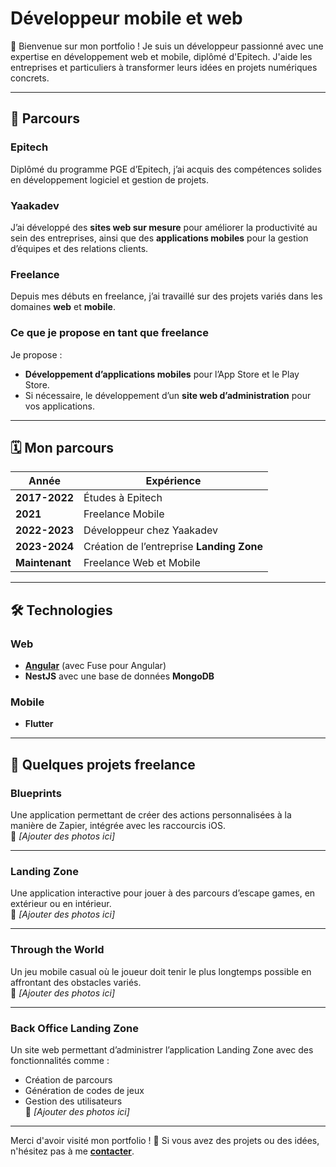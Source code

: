 # Développeur mobile et web

👋 Bienvenue sur mon portfolio ! Je suis un développeur passionné avec une expertise en développement web et mobile, diplômé d'Epitech. J'aide les entreprises et particuliers à transformer leurs idées en projets numériques concrets.

---

## 🌟 Parcours

### **Epitech**  
Diplômé du programme PGE d’Epitech, j’ai acquis des compétences solides en développement logiciel et gestion de projets.

### **Yaakadev**  
J’ai développé des **sites web sur mesure** pour améliorer la productivité au sein des entreprises, ainsi que des **applications mobiles** pour la gestion d’équipes et des relations clients.

### **Freelance**  
Depuis mes débuts en freelance, j’ai travaillé sur des projets variés dans les domaines **web** et **mobile**.

### **Ce que je propose en tant que freelance**
Je propose :
- **Développement d’applications mobiles** pour l’App Store et le Play Store.
- Si nécessaire, le développement d’un **site web d’administration** pour vos applications.

---

## 🗓️ Mon parcours

| Année         | Expérience                               |
|---------------|------------------------------------------|
| **2017-2022** | Études à Epitech                         |
| **2021**      | Freelance Mobile                         |
| **2022-2023** | Développeur chez Yaakadev                |
| **2023-2024** | Création de l’entreprise **Landing Zone**|
| **Maintenant**| Freelance Web et Mobile                  |

---

## 🛠️ Technologies

### **Web**
- **[Angular](https://angular-material.fusetheme.com/dashboards/project)** (avec Fuse pour Angular)
- **NestJS** avec une base de données **MongoDB**

### **Mobile**
- **Flutter**

---

## 💼 Quelques projets freelance

### **Blueprints**  
Une application permettant de créer des actions personnalisées à la manière de Zapier, intégrée avec les raccourcis iOS.  
📸 *[Ajouter des photos ici]*  

---

### **Landing Zone**  
Une application interactive pour jouer à des parcours d’escape games, en extérieur ou en intérieur.  
📸 *[Ajouter des photos ici]*  

---

### **Through the World**  
Un jeu mobile casual où le joueur doit tenir le plus longtemps possible en affrontant des obstacles variés.  
📸 *[Ajouter des photos ici]*  

---

### **Back Office Landing Zone**  
Un site web permettant d’administrer l’application Landing Zone avec des fonctionnalités comme :
- Création de parcours
- Génération de codes de jeux
- Gestion des utilisateurs  
📸 *[Ajouter des photos ici]*  

---

Merci d'avoir visité mon portfolio ! 🚀 Si vous avez des projets ou des idées, n'hésitez pas à me **[contacter](mailto:ton-email@example.com)**.

